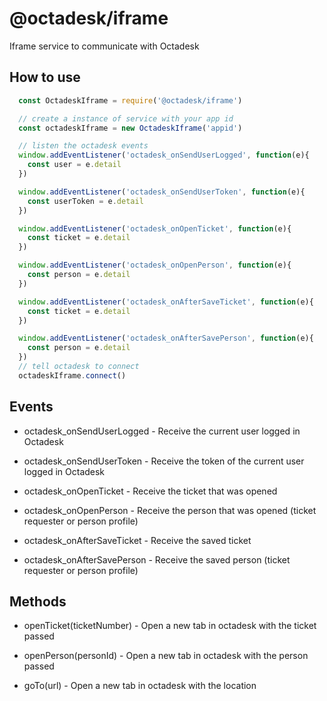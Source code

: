 # @octadesk/iframe

Iframe service to communicate with Octadesk

## How to use

```javascript
  const OctadeskIframe = require('@octadesk/iframe')

  // create a instance of service with your app id
  const octadeskIframe = new OctadeskIframe('appid')

  // listen the octadesk events
  window.addEventListener('octadesk_onSendUserLogged', function(e){
    const user = e.detail
  })

  window.addEventListener('octadesk_onSendUserToken', function(e){
    const userToken = e.detail
  })

  window.addEventListener('octadesk_onOpenTicket', function(e){
    const ticket = e.detail
  })

  window.addEventListener('octadesk_onOpenPerson', function(e){
    const person = e.detail
  })

  window.addEventListener('octadesk_onAfterSaveTicket', function(e){
    const ticket = e.detail
  })

  window.addEventListener('octadesk_onAfterSavePerson', function(e){
    const person = e.detail
  })
  // tell octadesk to connect
  octadeskIframe.connect()
```

## Events

- octadesk_onSendUserLogged - Receive the current user logged in Octadesk

- octadesk_onSendUserToken - Receive the token of the current user logged in Octadesk

- octadesk_onOpenTicket - Receive the ticket that was opened

- octadesk_onOpenPerson - Receive the person that was opened (ticket requester or person profile)

- octadesk_onAfterSaveTicket - Receive the saved ticket

- octadesk_onAfterSavePerson - Receive the saved person (ticket requester or person profile)

## Methods

- openTicket(ticketNumber) - Open a new tab in octadesk with the ticket passed

- openPerson(personId) - Open a new tab in octadesk with the person passed

- goTo(url) - Open a new tab in octadesk with the location
